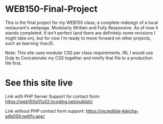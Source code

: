 # WEB150-Final-Project
This is the final project for my WEB150 class; a complete redesign of a local restaurant's webpage. Modularly Written and Fully Responsive. As of now it stands completed. It isn't perfect (and there are definitely some revisions I might take on), but for now I'm ready to move forward on other projects, such as learning VueJS.

Note: This site uses modular CSS per class requirements. IRL I would use Gulp to Concatenate my CSS together and minify that file to a production file first. 

# See this site live
Link with PHP Server Support for contact form: https://web150s01u02.hcoding.net/publish/

Link without PHP contact form support: https://incredible-kleicha-a4b059.netlify.app/
